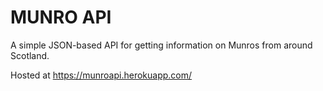 # MUNRO API

A simple JSON-based API for getting information on Munros from around Scotland.

Hosted at https://munroapi.herokuapp.com/
